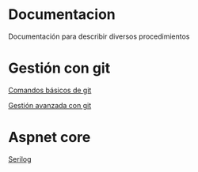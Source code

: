 # Documentacion

Documentación para describir diversos procedimientos

# Gestión con git

[Comandos básicos de git](git-basico.md)

[Gestión avanzada con git](git-avanzado.md)

# Aspnet core

[Serilog](serilog.md)
